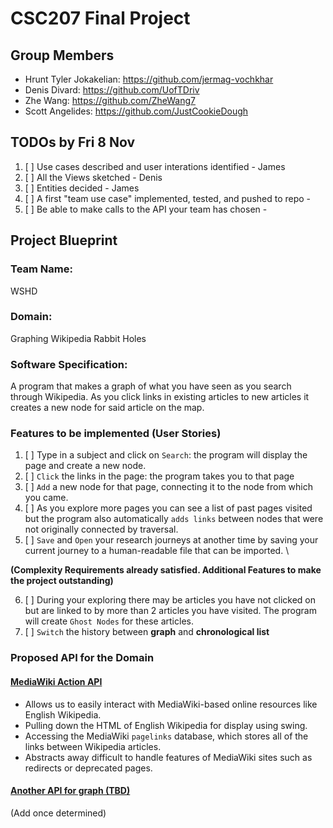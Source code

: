# CSC207 Final Project

## Group Members
* Hrunt Tyler Jokakelian: https://github.com/jermag-vochkhar
* Denis Divard: https://github.com/UofTDriv
* Zhe Wang: https://github.com/ZheWang7
* Scott Angelides: https://github.com/JustCookieDough


## TODOs by Fri 8 Nov
1. [ ] Use cases described and user interations identified - James
2. [ ] All the Views sketched - Denis
3. [ ] Entities decided - James
4. [ ] A first "team use case" implemented, tested, and pushed to repo - 
5. [ ] Be able to make calls to the API your team has chosen - 


## Project Blueprint
### Team Name: 
WSHD
### Domain: 
Graphing Wikipedia Rabbit Holes
### Software Specification:
A program that makes a graph of what you have seen as you search through Wikipedia. 
As you click links in existing articles to new articles it creates a new node for said article on the map.  
### Features to be implemented (User Stories)
1. [ ] Type in a subject and click on `Search`: the program will display the page 
and create a new node.
2. [ ] `Click` the links in the page: the program takes you to that page
3. [ ] `Add` a new node for that page, connecting it to the node from which you came. 
4. [ ] As you explore more pages you can see a list of past pages visited but the program also automatically `adds links` between nodes that were not originally connected by traversal.
5. [ ] `Save` and `Open` your research journeys at another time by saving your current journey to a human-readable file that can be imported. \

**(Complexity Requirements already satisfied. Additional Features to make the project outstanding)**

6. [ ] During your exploring there may be articles you have not clicked on but are linked to by more than 2 articles you have visited.
The program will create `Ghost Nodes` for these articles.
7. [ ] `Switch` the history between **graph** and **chronological list**
### Proposed API for the Domain
#### [MediaWiki Action API](https://www.mediawiki.org/wiki/API:Main_page)
* Allows us to easily interact with MediaWiki-based online resources like English Wikipedia.
* Pulling down the HTML of English Wikipedia for display using swing.
* Accessing the MediaWiki `pagelinks` database, which stores all of the links between Wikipedia articles.
* Abstracts away difficult to handle features of MediaWiki sites such as redirects or deprecated pages.
#### [Another API for graph (TBD)]()
(Add once determined)